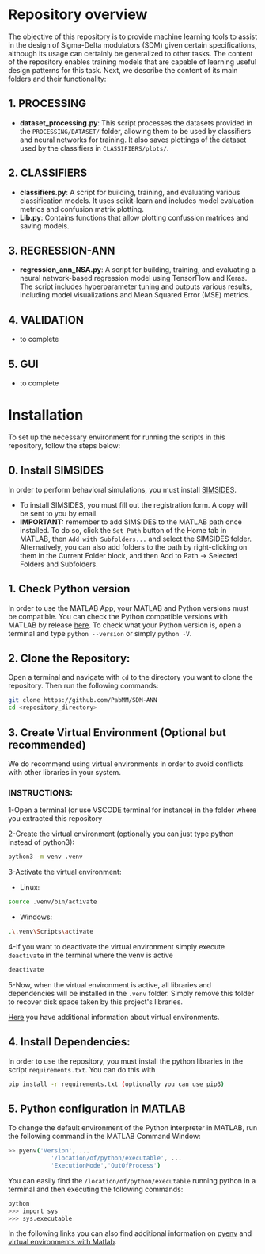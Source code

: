 # Repository overview

The objective of this repository is to provide machine learning tools to assist in the design of Sigma-Delta modulators (SDM) given certain specifications, although its usage can certainly be generalized to other tasks. The content of the repository enables training models that are capable of learning useful design patterns for this task. Next, we describe the content of its main folders and their functionality:

## 1. PROCESSING
- **dataset_processing.py**: This script processes the datasets provided in the `PROCESSING/DATASET/` folder, allowing them to be used by classifiers and neural networks for training. It also saves plottings of the dataset used by the classifiers in `CLASSIFIERS/plots/`.

## 2. CLASSIFIERS
- **classifiers.py**: A script for building, training, and evaluating various classification models. It uses scikit-learn and includes model evaluation metrics and confusion matrix plotting.
- **Lib.py**: Contains functions that allow plotting confussion matrices and saving models.

## 3. REGRESSION-ANN
- **regression_ann_NSA.py**: A script for building, training, and evaluating a neural network-based regression model using TensorFlow and Keras. The script includes hyperparameter tuning and outputs various results, including model visualizations and Mean Squared Error (MSE) metrics.

## 4. VALIDATION
- to complete

## 5. GUI
- to complete

# Installation

To set up the necessary environment for running the scripts in this repository, follow the steps below:

## 0. **Install SIMSIDES**

In order to perform behavioral simulations, you must install [SIMSIDES](http://www2.imse-cnm.csic.es/simsides/).

- To install SIMSIDES, you must fill out the registration form. A copy will be sent to you by email.
- **IMPORTANT:** remember to add SIMSIDES to the MATLAB path once installed.  To do so, click the `Set Path` button of the Home tab in MATLAB, then `Add with Subfolders...` and select the SIMSIDES folder. Alternatively, you can also add folders to the path by right-clicking on them in the Current Folder block, and then Add to Path -> Selected Folders and Subfolders.

## 1. **Check Python version**

In order to use the MATLAB App, your MATLAB and Python versions must be compatible. You can check the Python compatible versions with MATLAB by release [here](https://es.mathworks.com/support/requirements/python-compatibility.html). To check what your Python version is, open a terminal and type `python --version` or simply `python -V`.

## 2. **Clone the Repository:**
Open a terminal and navigate with `cd` to the directory you want to clone the repository. Then run the following commands:
 ```bash
git clone https://github.com/PabMM/SDM-ANN
cd <repository_directory>
```

## 3. **Create Virtual Environment (Optional but recommended)**
We do recommend using virtual environments in order to avoid conflicts with other libraries in your system. 

### INSTRUCTIONS:
   
   1-Open a terminal (or use VSCODE terminal for instance) in the folder where you extracted this repository
   
   2-Create the virtual environment (optionally you can just type python instead of python3):
   ```bash
   python3 -m venv .venv 
   ```
   
   3-Activate the virtual environment:
   - Linux:
   ```bash
   source .venv/bin/activate
   ```

   - Windows:
   ```bash
   .\.venv\Scripts\activate
   ```

   4-If you want to deactivate the virtual environment simply execute `deactivate` in the terminal where the venv is active
   ```bash
   deactivate
   ```
   5-Now, when the virtual environment is active, all libraries and dependencies will be installed in the `.venv` folder. Simply remove this folder to recover disk space taken by this project's libraries.

   [Here](https://docs.python.org/3/library/venv.html) you have additional information about virtual environments.
   
   
## 4. **Install Dependencies:**
In order to use the repository, you must install the python libraries in the script `requirements.txt`. You can do this with
```bash
pip install -r requirements.txt (optionally you can use pip3)
```

## 5. **Python configuration in MATLAB**

To change the default environment of the Python interpreter in MATLAB, run the following command in the MATLAB Command Window:

```bash
>> pyenv('Version', ... 
            '/location/of/python/executable', ... 
            'ExecutionMode','OutOfProcess')
```

You can easily find the `/location/of/python/executable` running python in a terminal and then executing the following commands:

```bash
python
>>> import sys
>>> sys.executable
```

In the following links you can also find additional information on [pyenv](https://es.mathworks.com/help/matlab/ref/pyenv.html) and [virtual environments with Matlab](https://es.mathworks.com/matlabcentral/answers/1750425-python-virtual-environments-with-matlab).
